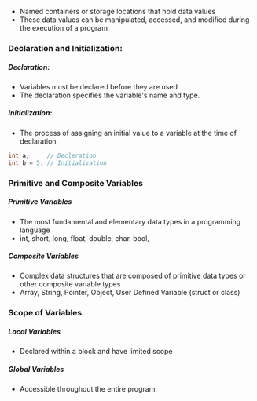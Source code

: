 - Named containers or storage locations that hold data values
- These data values can be manipulated, accessed, and modified during the execution of a program
  
### Declaration and Initialization:

##### Declaration:
- Variables must be declared before they are used
- The declaration specifies the variable's name and type.

##### Initialization:
- The process of assigning an initial value to a variable at the time of declaration
```C
int a;     // Decleration
int b = 5: // Initialization 
```

### Primitive and Composite Variables

##### Primitive Variables
- The most fundamental and elementary data types in a programming language
- int, short, long, float, double, char, bool, 

##### Composite Variables
- Complex data structures that are composed of primitive data types or other composite variable types
- Array, String, Pointer, Object, User Defined Variable (struct or class)

### Scope of Variables

##### Local Variables
- Declared within a block and have limited scope

##### Global Variables
- Accessible throughout the entire program.

